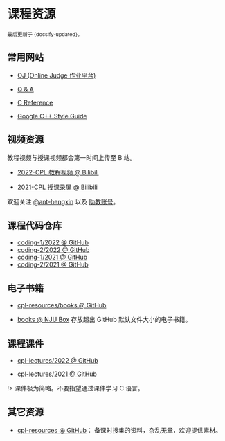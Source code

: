 # 课程资源

<small>最后更新于 {docsify-updated}。</small>

## 常用网站

- [OJ (Online Judge 作业平台)]()

- [Q & A]()

- [C Reference](https://en.cppreference.com/w/c)

- [Google C++ Style Guide](https://google.github.io/styleguide/cppguide.html)

## 视频资源

教程视频与授课视频都会第一时间上传至 B 站。

- [2022-CPL 教程视频 @ Bilibili](https://space.bilibili.com/479141149/channel/seriesdetail?sid=2609917)

- [2021-CPL 授课录屏 @ Bilibili](https://space.bilibili.com/479141149/channel/seriesdetail?sid=490580)

欢迎关注 [@ant-hengxin](https://space.bilibili.com/479141149) 以及 [助教账号](schedule?id=助教信息)。

## 课程代码仓库

- [coding-1/2022 @ GitHub]()
- [coding-2/2022 @ GitHub]()
- [coding-1/2021 @ GitHub]()
- [coding-2/2021 @ GitHub]()

## 电子书籍

- [cpl-resources/books @ GitHub](https://github.com/courses-at-nju-by-hfwei/cpl-resources/tree/main/books)

- [books @ NJU Box](https://box.nju.edu.cn/d/72a86dce9c444e98a7bd/) 存放超出 GitHub 默认文件大小的电子书籍。

## 课程课件

- [cpl-lectures/2022 @ GitHub](https://github.com/courses-at-nju-by-hfwei/cpl-lectures/blob/main/2022)

- [cpl-lectures/2021 @ GitHub](https://github.com/courses-at-nju-by-hfwei/cpl-lectures/tree/main/2021)

!> 课件极为简略。不要指望通过课件学习 C 语言。

## 其它资源

- [cpl-resources @ GitHub](https://github.com/courses-at-nju-by-hfwei/cpl-resources)：
备课时搜集的资料，杂乱无章，欢迎提供素材。